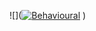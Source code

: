 ![](<a href="https://imgbb.com/"><img src="https://i.ibb.co/VgBwKdb/Behavioural.png" alt="Behavioural" border="0"></a> )
